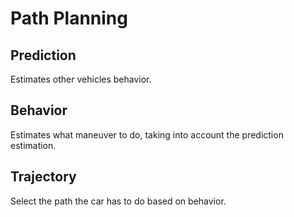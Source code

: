 # Path Planning

## Prediction

Estimates other vehicles behavior.

## Behavior

Estimates what maneuver to do, taking into account the prediction estimation.

## Trajectory

Select the path the car has to do based on behavior.
